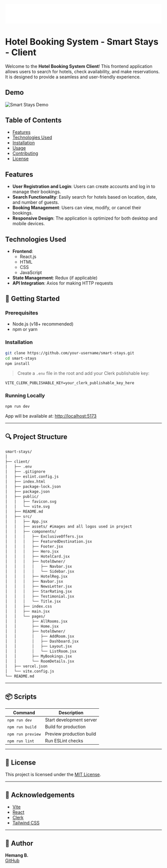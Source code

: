 

![Hotel Booking Logo](https://raw.githubusercontent.com/hemang-2001/Hotel-Booking/c95599d174c58a6b87bfe7002749329eee38294c/client/src/assets/logo.svg)  <!-- Replace with your logo URL -->

# Hotel Booking System - Smart Stays - Client

Welcome to the **Hotel Booking System Client**! This frontend application allows users to search for hotels, check availability, and make reservations. It is designed to provide a seamless and user-friendly experience.

## Demo

![Smart Stays Demo](./client/src/assets/SmartStays-gif.gif)

## Table of Contents

- [Features](#features)
- [Technologies Used](#technologies-used)
- [Installation](#installation)
- [Usage](#usage)
- [Contributing](#contributing)
- [License](#license)

## Features

- **User Registration and Login**: Users can create accounts and log in to manage their bookings.
- **Search Functionality**: Easily search for hotels based on location, date, and number of guests.
- **Booking Management**: Users can view, modify, or cancel their bookings.
- **Responsive Design**: The application is optimized for both desktop and mobile devices.

## Technologies Used

- **Frontend**: 
  - React.js
  - HTML
  - CSS
  - JavaScript
- **State Management**: Redux (if applicable)
- **API Integration**: Axios for making HTTP requests


## 🚀 Getting Started

### Prerequisites

- Node.js (v18+ recommended)
- npm or yarn

### Installation

```bash
git clone https://github.com/your-username/smart-stays.git
cd smart-stays
npm install
```

> Create a `.env` file in the root and add your Clerk publishable key:

```env
VITE_CLERK_PUBLISHABLE_KEY=your_clerk_publishable_key_here
```

### Running Locally

```bash
npm run dev
```

App will be available at: [http://localhost:5173](http://localhost:5173)

---

## 🔍 Project Structure

```
smart-stays/
│
├── client/
│   ├── .env
│   ├── .gitignore
│   ├── eslint.config.js
│   ├── index.html
│   ├── package-lock.json
│   ├── package.json
│   ├── public/
│   │   ├── favicon.svg
│   │   └── vite.svg
│   ├── README.md
│   ├── src/
│   │   ├── App.jsx
│   │   ├── assets/ #images and all logos used in project
│   │   ├── components/
│   │   │   ├── ExclusiveOffers.jsx
│   │   │   ├── FeaturedDestination.jsx
│   │   │   ├── Footer.jsx
│   │   │   ├── Hero.jsx
│   │   │   ├── HotelCard.jsx
│   │   │   ├── hotelOwner/
│   │   │   │   ├── Navbar.jsx
│   │   │   │   └── Sidebar.jsx
│   │   │   ├── HotelReg.jsx
│   │   │   ├── Navbar.jsx
│   │   │   ├── NewsLetter.jsx
│   │   │   ├── StarRating.jsx
│   │   │   ├── Testimonial.jsx
│   │   │   └── Title.jsx
│   │   ├── index.css
│   │   ├── main.jsx
│   │   └── pages/
│   │       ├── AllRooms.jsx
│   │       ├── Home.jsx
│   │       ├── hotelOwner/
│   │       │   ├── AddRoom.jsx
│   │       │   ├── Dashboard.jsx
│   │       │   ├── Layout.jsx
│   │       │   └── ListRoom.jsx
│   │       ├── MyBookings.jsx
│   │       └── RoomDetails.jsx
│   ├── vercel.json
│   └── vite.config.js
└── README.md

```

---

## 📦 Scripts

| Command        | Description                    |
|----------------|--------------------------------|
| `npm run dev`  | Start development server       |
| `npm run build`| Build for production           |
| `npm run preview` | Preview production build |
| `npm run lint` | Run ESLint checks              |

---

## 📄 License

This project is licensed under the [MIT License](LICENSE).

---

## 🙌 Acknowledgements

- [Vite](https://vitejs.dev/)
- [React](https://reactjs.org/)
- [Clerk](https://clerk.dev/)
- [Tailwind CSS](https://tailwindcss.com/)

---

## 👤 Author

**Hemang B.**  
[GitHub](https://github.com/hemang-2001)
